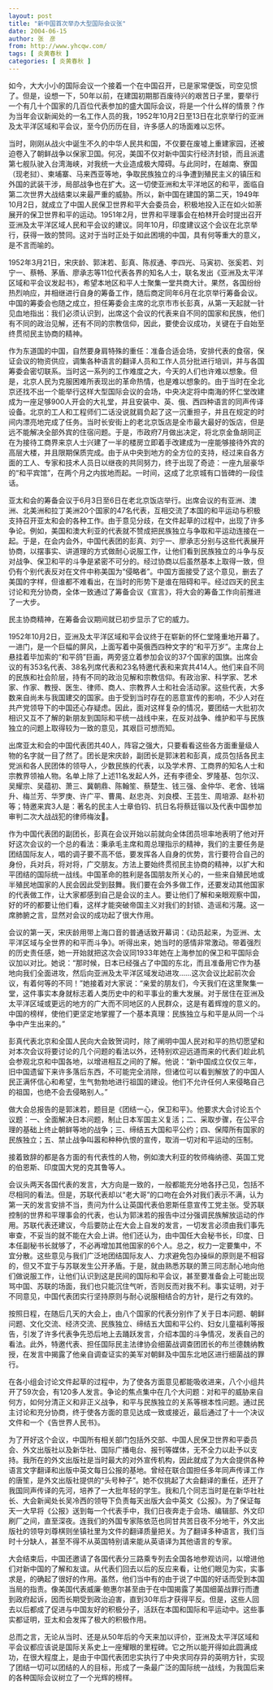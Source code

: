 ```yaml
---
layout: post
title: "新中国首次举办大型国际会议张"
date: 2004-06-15
author: 张　彦
from: http://www.yhcqw.com/
tags: [ 炎黄春秋 ]
categories: [ 炎黄春秋 ]
---
```





如今，大大小小的国际会议一个接着一个在中国召开，已是家常便饭，司空见惯了。但是，设想一下，50年以前，在建国初期那百废待兴的艰苦日子里，要举行一个有几十个国家的几百位代表参加的盛大国际会议，将是一个什么样的情景？作为当年会议新闻处的一名工作人员的我，1952年10月2日至13日在北京举行的亚洲及太平洋区域和平会议，至今仍历历在目，许多感人的场面难以忘怀。


当时，刚刚从战火中诞生不久的中华人民共和国，不仅要在废墟上重建家园，还被迫卷入了朝鲜战争以保家卫国。何况，美国不仅对新中国实行经济封锁，而且派遣第七舰队驶入台湾海峡，对我统一大业造成极大障碍。与此同时，在越南、寮国（现老挝）、柬埔寨、马来西亚等地，争取民族独立的斗争遭到殖民主义的镇压和外国的武装干涉，局部战争也在扩大。这一切使亚洲和太平洋地区的和平，面临自第二次世界大战结束以来最严重的威胁。所以，新中国在建国的第二天，1949年10月2日，就成立了中国人民保卫世界和平大会委员会，积极地投入正在如火如荼展开的保卫世界和平的运动。1951年2月，世界和平理事会在柏林开会时提出召开亚洲及太平洋区域人民和平会议的建议。同年10月，印度建议这个会议在北京举行，获得一致的赞同。这对于当时正处于如此困境的中国，具有何等重大的意义，是不言而喻的。


1952年3月21日，宋庆龄、郭沫若、彭真、陈叔通、李四光、马寅初、张奚若、刘宁一、蔡畅、茅盾、廖承志等11位代表各界的知名人士，联名发出《亚洲及太平洋区域和平会议发起书》，希望本地区和平人士聚集一堂共商大计。果然，各国纷纷热烈响应，并相继进行自身的筹备工作，随后商定同年6月在北京举行筹备会议。中国的筹委会也随之成立，担任筹委会主席的北京市市长彭真，从第一天起就一针见血地指出：我们必须认识到，出席这个会议的代表来自不同的国家和民族，他们有不同的政治见解，还有不同的宗教信仰，因此，要使会议成功，关键在于自始至终贯彻民主协商的精神。


作为东道国的中国，自然要身肩特殊的重任：准备合适会场，安排代表的食宿，保证会议的物资供应，调集各种语言的翻译人员和工作人员分批进行培训，并与各国筹委会密切联系。当时这一系列的工作难度之大，今天的人们也许难以想象。但是，北京人民为克服困难所表现出的革命热情，也是难以想象的。由于当时在全北京还找不出一个能举行这样大型国际会议的会场，中央决定将中南海的怀仁堂改建成为一座足够900人开会的大礼堂，并且安装中、英、俄、西四种语言的同声传译设备。北京的工人和工程师们二话没说就肩负起了这一沉重担子，并且在规定的时间内漂亮地完成了任务。当时长安街上的老北京饭店是全市最大最好的饭店，但是远不能解决全部外宾的住宿问题。于是，市政府7月做出决定，将北京金鱼胡同正在为接待工商界来京人士兴建了一半的楼房立即着手改建成为一座能够接待外宾的高层大楼，并且限期保质完成。由于从中央到地方的全方位的支持，经过来自各方面的工人、专家和技术人员日以继夜的共同努力，终于出现了奇迹：一座九层豪华的“和平宾馆”，在两个月之内拔地而起。一时间，这成了北京城有口皆碑的一段佳话。


亚太和会的筹备会议于6月3日至6日在老北京饭店举行。出席会议的有亚洲、澳洲、北美洲和拉丁美洲20个国家的47名代表，互相交流了本国的和平运动与积极支持召开亚太和会的各种工作。由于意见分歧，在文件起草的过程中，出现了许多争论。例如，美国和澳大利亚的代表就不赞成把民族独立与争取和平运动连接在一起。于是，在会内会外，中国代表团的彭真、刘宁一、廖承志分别与这些代表展开协商，以摆事实、讲道理的方式做耐心说服工作，让他们看到民族独立的斗争与反对战争、保卫和平的斗争是紧密不可分的。经过协商以后虽然基本上取得一致，但仍有个别代表反对在文件中称美国为“侵略者”。中国方面接受了这个意见，删去了美国的字样，但谁都不难看出，在当时的形势下是谁在阻碍和平。经过四天的民主讨论和充分协商，全体一致通过了筹备会议《宣言》，将大会的筹备工作向前推进了一大步。

民主协商精神，在筹备会议期间就已初步显示了它的威力。


1952年10月2日，亚洲及太平洋区域和平会议终于在崭新的怀仁堂隆重地开幕了。一进门，是一个巨幅的屏风，上面写着中英俄西四种文字的“和平万岁”。主席台上悬挂着毕加索的“和平鸽”巨画，两旁竖立着参加会议的37个国家的国旗。出席会议的有353名代表、38名列席代表和23名特邀代表和来宾共414人。他们来自不同的民族和社会阶层，持有不同的政治见解和宗教信仰。有政治家、科学家、艺术家、作家、教授、医生、律师、商人、宗教界人士和社会活动家。这些代表，大多数来自尚未与我国建交的国家。由于受到当时存在的恶意宣传的影响，不少人对在共产党领导下的中国还心存疑虑。因此，面对这样复杂的情况，要团结一大批初次相识又互不了解的新朋友到国际和平统一战线中来，在反对战争、维护和平与民族独立的问题上取得较为一致的意见，其艰巨可想而知。


出席亚太和会的中国代表团共40人，阵容之强大，只要看看这些各方面重量级人物的名字就一目了然了。团长是宋庆龄，副团长是郭沫若和彭真，成员包括各民主党派和各人民团体的领导人，少数民族的代表，以及学术界、工商界的知名人士和宗教界领袖人物。名单上除了上述11名发起人外，还有李德全、罗隆基、包尔汉、吴耀宗、吴蕴初、萧三、冀朝鼎、陈翰笙、蔡楚生、钱三强、金仲华、老舍、钱端升、梅兰芳、华罗庚、许广平、曹禺、赵忠尧、刘良模、王芸生、周培源、赵朴初等；特邀来宾3人是：著名的民主人士章伯钧、抗日名将蔡廷锴以及代表中国参加审判二次大战战犯的律师梅汝。


作为中国代表团的副团长，彭真在会议开始以前就向全体团员坦率地表明了他对开好这次会议的一个总的看法：秉承毛主席和周总理指示的精神，我们的主要任务是团结国际友人，唱的调子要不高不低，要发挥各人自身的优势，言行要符合自己的身份，兵对兵，将对将，广交朋友。方法上要始终贯彻民主协商的精神，以扩大和平团结的国际统一战线。中国革命的胜利是各国朋友所关心的，一些来自殖民地或半殖民地国家的人民会因此受到鼓舞。我们要在会外多做工作，还要发动其他国家的代表做工作，让大家都感到自己是会议的主人。要让他们了解和亲眼观察中国，好的坏的都要让他们看，这样才能突破帝国主义对我们的封锁、造谣和污蔑。这一席肺腑之言，显然对会议的成功起了很大作用。


会议的第一天，宋庆龄用带上海口音的普通话致开幕词：《动员起来，为亚洲、太平洋区域与全世界的和平而斗争》。听得出来，她当时的感情非常激动。带着强烈的历史责任感，她一开始就把这次会议同1933年她在上海参加的保卫和平国际会议加以对比。她说：“那时候，日本已经强占了中国的东北，而且准备用它作为基地向我们全面进攻，然后向亚洲及太平洋区域发动进攻……这次会议比起前次会议，有着何等的不同！”她接着对大家说：“亲爱的朋友们，今天我们在这里聚集一堂，这件事实本身就标志着人类历史中的和平事业的重大发展。对于居住在亚洲及太平洋区域或更远的地方的广大而不同地区的人民群众，这是有着辉煌的意义的。中国的榜样，使他们更坚定地掌握了一个基本真理：民族独立与和平是从同一个斗争中产生出来的。”


彭真代表北京和全国人民向大会致贺词时，除了阐明中国人民对和平的热切愿望和对本次会议将要讨论的几个问题的看法以外，还特别欢迎远道而来的代表们趁此机会参观北京和中国各地，以增进相互之间的了解。他说：“新中国成立仅仅三年，旧中国遗留下来许多落后东西，不可能完全消除，但诸位可以看到解放了的中国人民正满怀信心和希望，生气勃勃地进行祖国的建设。他们不允许任何人来侵略自己的祖国，也绝不会去侵略别人。”


做大会总报告的是郭沫若，题目是《团结一心，保卫和平》。他要求大会讨论五个议题：一、全面解决日本问题，制止日本军国主义复活；二、采取步骤，在公平合理的基础上终止朝鲜等地的战争；三、缔结五大国和平公约；四、保障所有国家的民族独立；五、禁止战争叫嚣和种种仇恨的宣传，取消一切对和平运动的压制。

接着致辞的都是各方面的有代表性的人物，例如澳大利亚的牧师梅纳德、英国工党的伯恩斯、印度国大党的克其鲁等人。


会议头两天各国代表的发言，大方向是一致的，一般都能充分地各抒己见，包括不尽相同的看法。但是，苏联代表却以“老大哥”的口吻在会外对我们表示不满，认为第一天的发言安排不当，责问为什么让英国代表伯恩斯任意宣传工党主张。受苏联控制的世界和平理事会的代表，也认为郭沫若的报告中过分强调民族解放运动的作用。苏联代表还建议，今后要防止在大会上自发的发言，一切发言必须由我们事先审查，不妥当的就不能在大会上讲。他们还认为，由中国任大会秘书长，印度、日本任副秘书长就够了，不必再增加其他国家的6个人。总之，权力一定要集中，不宜分散。这些意见与我们广泛地团结国际友人、力求避免包办操纵的原则是不相容的，但又不宜于与苏联发生公开矛盾。于是，就由熟悉苏联的萧三同志耐心地向他们做说服工作，让他们认识到这是民间的国际和平会议，甚至要准备会上可能出现骂中国、苏联的场面，我们也只能沉住气听，否则反而对我不利。事实证明，对于不同意见，中国代表团实行坚持原则与耐心说服相结合的方针，是行之有效的。


按照日程，在随后几天的大会上，由八个国家的代表分别作了关于日本问题、朝鲜问题、文化交流、经济交流、民族独立、缔结五大国和平公约、妇女儿童福利等报告，引发了许多代表争先恐后地上去踊跃发言，介绍本国的斗争情况，发表自己的看法。此外，特邀代表、担任国际民主法律协会细菌战调查团团长的布兰德魏纳教授，在发言中揭露了他亲自调查证实的美军对朝鲜及中国东北地区进行细菌战的罪行。


在各小组会讨论文件起草的过程中，为了使各方面意见都能吸收进来，八个小组共开了59次会，有120多人发言。争论的焦点集中在几个大问题：对和平的威胁来自何方，如何分清正义和非正义战争，和平与民族独立的关系等根本性问题。通过民主讨论和充分协商，终于使各方面的意见达成一致或接近，最后通过了十一个决议文件和一个《告世界人民书》。


为了开好这个会议，中国所有相关部门包括外交部、中国人民保卫世界和平委员会、外文出版社以及新华社、国际广播电台、报刊等媒体，无不全力以赴予以支持。我所在的外文出版社是当时最大的对外宣传机构，因此就成了为大会提供各种语言文字翻译和出版中英文每日公报的基地。曾经在联合国担任多年同声传译工作的唐笙，是外文出版社提供的“头号种子”。她不仅挑起了大会翻译的重任，还开了我国同声传译的先河，培养了一大批年轻的学生。我和几个同志当时是在新华社社长、大会新闻处长吴冷西的领导下负责每天出版大会中英文《公报》。为了保证每天一大早将《公报》送到每一个代表手中，我们日夜奔走于会场、编辑部、外文印刷厂之间，直至深夜。连我们的外国专家陈依范也同甘共苦日夜不分地干，外文出版社的领导刘尊棋则坐镇社里为文件的翻译质量把关。为了翻译多种语言，我们当时十分缺人，甚至不得不从英国特别请来能从英语译为其他语言的专家。


大会结束后，中国还邀请了各国代表分三路乘专列去全国各地参观访问，以增进他们对新中国的了解和友谊。从代表们回去以后的反应来看，让他们眼见为实，实事求是，的确起了很好的作用。虽然，他们当中有的由于说了中国的好话而受到本国当局的指责。像美国代表威廉·鲍惠尔甚至由于在中国揭露了美国细菌战罪行而遭到政府起诉，因而长期受到政治迫害，直到30年后才获得平反。但是，这些人回去以后都成了促进与中国友好的积极分子，活跃在本国和国际和平运动中。这些事实都证明，亚太和会发挥了极大的积极作用。


总而之言，无论从当时、还是从50年后的今天来加以评价，亚洲及太平洋区域和平会议都应该说是国际关系史上一座耀眼的里程碑。它之所以能开得如此圆满成功，在很大程度上，是由于中国代表团忠实执行了中央求同存异的英明方针，实现了团结一切可以团结的人的目标，形成了一条最广泛的国际统一战线，为我国后来的各种国际会议树立了一个光辉的榜样。


